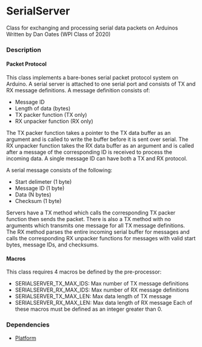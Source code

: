 # SerialServer
Class for exchanging and processing serial data packets on Arduinos  
Written by Dan Oates (WPI Class of 2020)

### Description

#### Packet Protocol
This class implements a bare-bones serial packet protocol system on Arduino. A serial server is attached to one serial port and consists of TX and RX message definitions. A message definition consists of:

- Message ID
- Length of data (bytes)
- TX packer function (TX only)
- RX unpacker function (RX only)

The TX packer function takes a pointer to the TX data buffer as an argument and is called to write the buffer before it is sent over serial. The RX unpacker function takes the RX data buffer as an argument and is called after a message of the corresponding ID is received to process the incoming data. A single message ID can have both a TX and RX protocol.
  
A serial message consists of the following:

- Start delimeter (1 byte)
- Message ID (1 byte)
- Data (N bytes)
- Checksum (1 byte)

Servers have a TX method which calls the corresponding TX packer function then sends the packet. There is also a TX method with no arguments which transmits one message for all TX message definitions. The RX method parses the entire incoming serial buffer for messages and calls the corresponding RX unpacker functions for messages with valid start bytes, message IDs, and checksums.

#### Macros
This class requires 4 macros be defined by the pre-processor:
- SERIALSERVER_TX_MAX_IDS: Max number of TX message definitions
- SERIALSERVER_RX_MAX_IDS: Max number of RX message definitions
- SERIALSERVER_TX_MAX_LEN: Max data length of TX message
- SERIALSERVER_RX_MAX_LEN: Max data length of RX message
Each of these macros must be defined as an integer greater than 0.

### Dependencies
- [Platform](https://github.com/doates625/Platform.git)